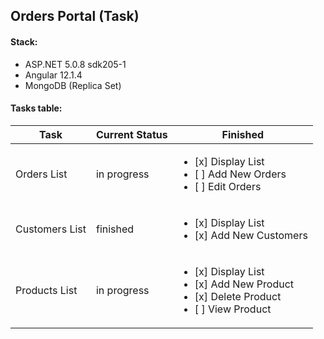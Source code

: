 ## Orders Portal (Task)
#### Stack:
 - ASP.NET 5.0.8 sdk205-1
 - Angular 12.1.4
 - MongoDB (Replica Set)
#### Tasks table:
| Task           |Current Status | Finished      | 
|----------------|---------------|---------------|
| Orders List    |  in progress  | <ul><li>[x] Display List</li><li>[ ] Add New Orders</li><li>[ ] Edit Orders</li></ul>
| Customers List |   finished    | <ul><li>[x] Display List</li><li>[x] Add New Customers</li></ul>
| Products List  |  in progress  | <ul><li>[x] Display List</li><li>[x] Add New Product</li><li>[x] Delete Product</li><li>[ ] View Product</li></ul>